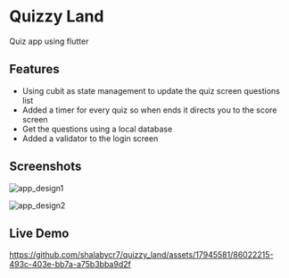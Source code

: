 # Quizzy Land

Quiz app using flutter

## Features

- Using cubit as state management to update the quiz screen questions list
- Added a timer for every quiz so when ends it directs you to the score screen
- Get the questions using a local database
- Added a validator to the login screen

## Screenshots

![app_design1](https://github.com/shalabycr7/quizzy_land/assets/17945581/c08bdbad-e66e-44e4-8bb7-1ef6ab0643ed)

![app_design2](https://github.com/shalabycr7/quizzy_land/assets/17945581/e24c458a-f55a-4e79-9d27-6ad5cda395b4)

## Live Demo

https://github.com/shalabycr7/quizzy_land/assets/17945581/86022215-493c-403e-bb7a-a75b3bba9d2f

